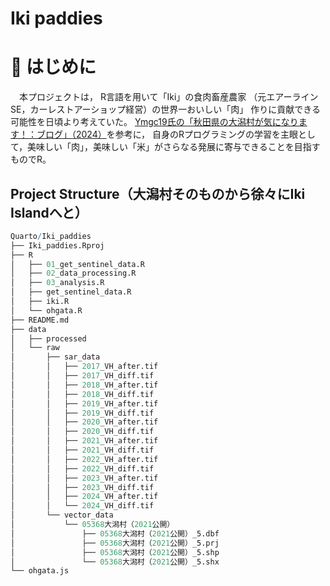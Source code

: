 # Iki paddies

# 👋 はじめに 

　本プロジェクトは， R言語を用いて「Iki」の食肉畜産農家
（元エアーラインSE，カーレストアーショップ経営）の世界一おいしい「肉」
作りに貢献できる可能性を日頃より考えていた。
[Ymgc19氏の「秋田県の大潟村が気になります！：ブログ」（2024）](https://ymgc19.github.io/memo_ohgatamura)を参考に，
自身のRプログラミングの学習を主眼として，美味しい「肉」，美味しい「米」がさらなる発展に寄与できることを目指すものでR。


## Project Structure（大潟村そのものから徐々にIki Islandへと）
```r
Quarto/Iki_paddies
├── Iki_paddies.Rproj
├── R
│   ├── 01_get_sentinel_data.R
│   ├── 02_data_processing.R
│   ├── 03_analysis.R
│   ├── get_sentinel_data.R
│   ├── iki.R
│   └── ohgata.R
├── README.md
├── data
│   ├── processed
│   └── raw
│       ├── sar_data
│       │   ├── 2017_VH_after.tif
│       │   ├── 2017_VH_diff.tif
│       │   ├── 2018_VH_after.tif
│       │   ├── 2018_VH_diff.tif
│       │   ├── 2019_VH_after.tif
│       │   ├── 2019_VH_diff.tif
│       │   ├── 2020_VH_after.tif
│       │   ├── 2020_VH_diff.tif
│       │   ├── 2021_VH_after.tif
│       │   ├── 2021_VH_diff.tif
│       │   ├── 2022_VH_after.tif
│       │   ├── 2022_VH_diff.tif
│       │   ├── 2023_VH_after.tif
│       │   ├── 2023_VH_diff.tif
│       │   ├── 2024_VH_after.tif
│       │   └── 2024_VH_diff.tif
│       └── vector_data
│           └── 05368大潟村（2021公開）
│               ├── 05368大潟村（2021公開）_5.dbf
│               ├── 05368大潟村（2021公開）_5.prj
│               ├── 05368大潟村（2021公開）_5.shp
│               └── 05368大潟村（2021公開）_5.shx
└── ohgata.js
